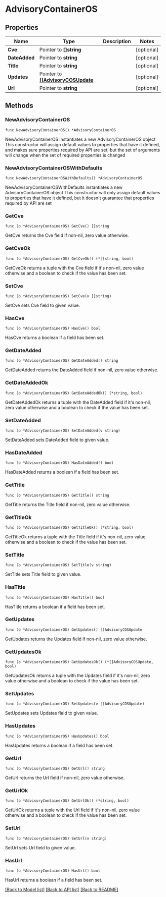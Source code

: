 # AdvisoryContainerOS

## Properties

Name | Type | Description | Notes
------------ | ------------- | ------------- | -------------
**Cve** | Pointer to **[]string** |  | [optional] 
**DateAdded** | Pointer to **string** |  | [optional] 
**Title** | Pointer to **string** |  | [optional] 
**Updates** | Pointer to [**[]AdvisoryCOSUpdate**](AdvisoryCOSUpdate.md) |  | [optional] 
**Url** | Pointer to **string** |  | [optional] 

## Methods

### NewAdvisoryContainerOS

`func NewAdvisoryContainerOS() *AdvisoryContainerOS`

NewAdvisoryContainerOS instantiates a new AdvisoryContainerOS object
This constructor will assign default values to properties that have it defined,
and makes sure properties required by API are set, but the set of arguments
will change when the set of required properties is changed

### NewAdvisoryContainerOSWithDefaults

`func NewAdvisoryContainerOSWithDefaults() *AdvisoryContainerOS`

NewAdvisoryContainerOSWithDefaults instantiates a new AdvisoryContainerOS object
This constructor will only assign default values to properties that have it defined,
but it doesn't guarantee that properties required by API are set

### GetCve

`func (o *AdvisoryContainerOS) GetCve() []string`

GetCve returns the Cve field if non-nil, zero value otherwise.

### GetCveOk

`func (o *AdvisoryContainerOS) GetCveOk() (*[]string, bool)`

GetCveOk returns a tuple with the Cve field if it's non-nil, zero value otherwise
and a boolean to check if the value has been set.

### SetCve

`func (o *AdvisoryContainerOS) SetCve(v []string)`

SetCve sets Cve field to given value.

### HasCve

`func (o *AdvisoryContainerOS) HasCve() bool`

HasCve returns a boolean if a field has been set.

### GetDateAdded

`func (o *AdvisoryContainerOS) GetDateAdded() string`

GetDateAdded returns the DateAdded field if non-nil, zero value otherwise.

### GetDateAddedOk

`func (o *AdvisoryContainerOS) GetDateAddedOk() (*string, bool)`

GetDateAddedOk returns a tuple with the DateAdded field if it's non-nil, zero value otherwise
and a boolean to check if the value has been set.

### SetDateAdded

`func (o *AdvisoryContainerOS) SetDateAdded(v string)`

SetDateAdded sets DateAdded field to given value.

### HasDateAdded

`func (o *AdvisoryContainerOS) HasDateAdded() bool`

HasDateAdded returns a boolean if a field has been set.

### GetTitle

`func (o *AdvisoryContainerOS) GetTitle() string`

GetTitle returns the Title field if non-nil, zero value otherwise.

### GetTitleOk

`func (o *AdvisoryContainerOS) GetTitleOk() (*string, bool)`

GetTitleOk returns a tuple with the Title field if it's non-nil, zero value otherwise
and a boolean to check if the value has been set.

### SetTitle

`func (o *AdvisoryContainerOS) SetTitle(v string)`

SetTitle sets Title field to given value.

### HasTitle

`func (o *AdvisoryContainerOS) HasTitle() bool`

HasTitle returns a boolean if a field has been set.

### GetUpdates

`func (o *AdvisoryContainerOS) GetUpdates() []AdvisoryCOSUpdate`

GetUpdates returns the Updates field if non-nil, zero value otherwise.

### GetUpdatesOk

`func (o *AdvisoryContainerOS) GetUpdatesOk() (*[]AdvisoryCOSUpdate, bool)`

GetUpdatesOk returns a tuple with the Updates field if it's non-nil, zero value otherwise
and a boolean to check if the value has been set.

### SetUpdates

`func (o *AdvisoryContainerOS) SetUpdates(v []AdvisoryCOSUpdate)`

SetUpdates sets Updates field to given value.

### HasUpdates

`func (o *AdvisoryContainerOS) HasUpdates() bool`

HasUpdates returns a boolean if a field has been set.

### GetUrl

`func (o *AdvisoryContainerOS) GetUrl() string`

GetUrl returns the Url field if non-nil, zero value otherwise.

### GetUrlOk

`func (o *AdvisoryContainerOS) GetUrlOk() (*string, bool)`

GetUrlOk returns a tuple with the Url field if it's non-nil, zero value otherwise
and a boolean to check if the value has been set.

### SetUrl

`func (o *AdvisoryContainerOS) SetUrl(v string)`

SetUrl sets Url field to given value.

### HasUrl

`func (o *AdvisoryContainerOS) HasUrl() bool`

HasUrl returns a boolean if a field has been set.


[[Back to Model list]](../README.md#documentation-for-models) [[Back to API list]](../README.md#documentation-for-api-endpoints) [[Back to README]](../README.md)


